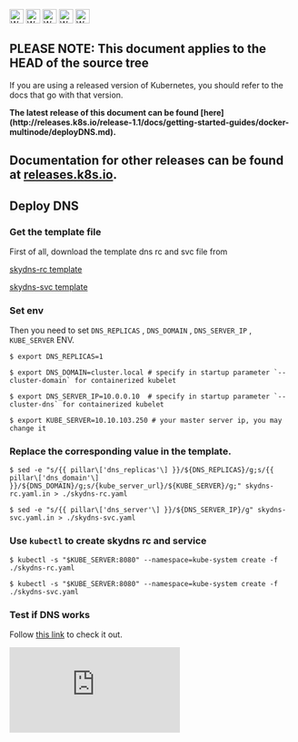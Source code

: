 <!-- BEGIN MUNGE: UNVERSIONED_WARNING -->

<!-- BEGIN STRIP_FOR_RELEASE -->

<img src="http://kubernetes.io/img/warning.png" alt="WARNING"
     width="25" height="25">
<img src="http://kubernetes.io/img/warning.png" alt="WARNING"
     width="25" height="25">
<img src="http://kubernetes.io/img/warning.png" alt="WARNING"
     width="25" height="25">
<img src="http://kubernetes.io/img/warning.png" alt="WARNING"
     width="25" height="25">
<img src="http://kubernetes.io/img/warning.png" alt="WARNING"
     width="25" height="25">

<h2>PLEASE NOTE: This document applies to the HEAD of the source tree</h2>

If you are using a released version of Kubernetes, you should
refer to the docs that go with that version.

<!-- TAG RELEASE_LINK, added by the munger automatically -->
<strong>
The latest release of this document can be found
[here](http://releases.k8s.io/release-1.1/docs/getting-started-guides/docker-multinode/deployDNS.md).

Documentation for other releases can be found at
[releases.k8s.io](http://releases.k8s.io).
</strong>
--

<!-- END STRIP_FOR_RELEASE -->

<!-- END MUNGE: UNVERSIONED_WARNING -->

## Deploy DNS

### Get the template file

First of all, download the template dns rc and svc file from

[skydns-rc template](skydns-rc.yaml.in)

[skydns-svc template](skydns-svc.yaml.in)

### Set env

Then you need to set `DNS_REPLICAS` , `DNS_DOMAIN` , `DNS_SERVER_IP` , `KUBE_SERVER` ENV.

```
$ export DNS_REPLICAS=1

$ export DNS_DOMAIN=cluster.local # specify in startup parameter `--cluster-domain` for containerized kubelet 

$ export DNS_SERVER_IP=10.0.0.10  # specify in startup parameter `--cluster-dns` for containerized kubelet 

$ export KUBE_SERVER=10.10.103.250 # your master server ip, you may change it
```

### Replace the corresponding value in the template.

```
$ sed -e "s/{{ pillar\['dns_replicas'\] }}/${DNS_REPLICAS}/g;s/{{ pillar\['dns_domain'\] }}/${DNS_DOMAIN}/g;s/{kube_server_url}/${KUBE_SERVER}/g;" skydns-rc.yaml.in > ./skydns-rc.yaml

$ sed -e "s/{{ pillar\['dns_server'\] }}/${DNS_SERVER_IP}/g" skydns-svc.yaml.in > ./skydns-svc.yaml
```

### Use `kubectl` to create skydns rc and service


```
$ kubectl -s "$KUBE_SERVER:8080" --namespace=kube-system create -f ./skydns-rc.yaml

$ kubectl -s "$KUBE_SERVER:8080" --namespace=kube-system create -f ./skydns-svc.yaml
```

### Test if DNS works

Follow [this link](../../../cluster/addons/dns/#how-do-i-test-if-it-is-working) to check it out.





<!-- BEGIN MUNGE: GENERATED_ANALYTICS -->
[![Analytics](https://kubernetes-site.appspot.com/UA-36037335-10/GitHub/docs/getting-started-guides/docker-multinode/deployDNS.md?pixel)]()
<!-- END MUNGE: GENERATED_ANALYTICS -->

